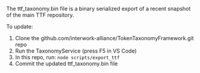 The ttf_taxonomy.bin file is a binary serialized export of a recent snapshot of the main
TTF repository.

To update:
1. Clone the github.com/interwork-alliance/TokenTaxonomyFramework.git repo
2. Run the TaxonomyService (press F5 in VS Code)
3. In this repo, run: `node scripts/export_ttf`
4. Commit the updated ttf_taxonomy.bin file
